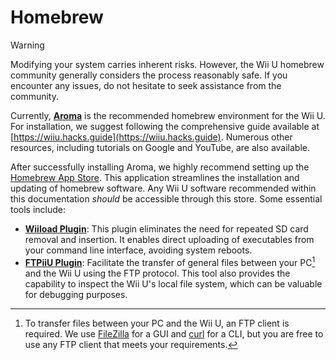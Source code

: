 # Homebrew

> [!WARNING]
> Modifying your system carries inherent risks. However, the Wii U homebrew community generally considers the process reasonably safe. If you encounter any issues, do not hesitate to seek assistance from the community.

Currently, [**Aroma**](https://github.com/wiiu-env/Aroma) is the recommended homebrew environment for the Wii U. For installation, we suggest following the comprehensive guide available at [https://wiiu.hacks.guide](https://wiiu.hacks.guide). Numerous other resources, including tutorials on Google and YouTube, are also available.

After successfully installing Aroma, we highly recommend setting up the [Homebrew App Store](https://github.com/fortheusers/hb-appstore). This application streamlines the installation and updating of homebrew software. Any Wii U software recommended within this documentation *should* be accessible through this store. Some essential tools include:

- [**Wiiload Plugin**](./requirements.md#software): This plugin eliminates the need for repeated SD card removal and insertion. It enables direct uploading of executables from your command line interface, avoiding system reboots.
- [**FTPiiU Plugin**](./requirements.md#software): Facilitate the transfer of general files between your PC[^1] and the Wii U using the FTP protocol. This tool also provides the capability to inspect the Wii U's local file system, which can be valuable for debugging purposes.


[^1]: To transfer files between your PC and the Wii U, an FTP client is required. We use [FileZilla](https://filezilla-project.org/) for a GUI and [curl](https://curl.se/) for a CLI, but you are free to use any FTP client that meets your requirements.
